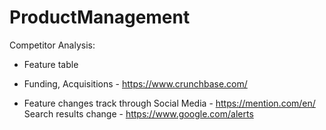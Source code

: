 # ProductManagement

Competitor Analysis:

- Feature table

- Funding, Acquisitions - https://www.crunchbase.com/

- Feature changes track through Social Media - https://mention.com/en/
  Search results change - https://www.google.com/alerts

